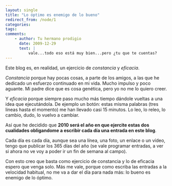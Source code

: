 ```yaml
---
layout: single
title: "Lo óptimo es enemigo de lo bueno"
redirect_from: /node/1
categories:
tags: 
comments: 
    - author: Tu hermano prodigio 
      date: 2009-12-29
      text: |
          vale...todo eso está muy bien...pero ¿tu que te cuentas?  
---
```

Este blog es, en realidad, un ejercicio de _constancia_ y _eficacia_.

_Constancia_ porque hay pocas cosas, a parte de los amigos, a las que he dedicado un esfuerzo continuado en mi vida. Mucho impulso y poco aguante. Mi padre dice que es cosa genética, pero yo no me lo quiero creer.

Y _eficacia_ porque siempre paso mucho más tiempo dándole vueltas a una idea que ejecutándola. De ejemplo un botón: estas misma palabras (tres lineas hasta el momento) me han llevado casi 15 minutos. Lo leo, lo releo, lo cambio, dudo, lo vuelvo a cambiar.

Así que he decidido que **2010 será el año en que ejercite estas dos cualidades obligandome a escribir cada día una entrada en este blog**.

Cada día es cada día, aunque sea una línea, una foto, un enlace o un vídeo, tengo que publicar los 365 días del año (se vale programar entradas, a ver si ahora no ve voy a poder ir un fin de semana al campo).

Con esto creo que basta como ejercicio de constancia y lo de eficacia espero que venga solo. Más me vale, porque como escriba las entradas a la velocidad habitual, no me va a dar el día para nada más: lo bueno es enemigo de lo óptimo.
